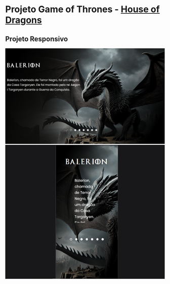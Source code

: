 <h1>Projeto Game of Thrones - <a href="https://dev-onex-start.github.io/Projeto-House-of-Dragons/" target=_blank>House of Dragons</a></h1>
<h2>Projeto Responsivo</h2>

<div padding: auto>
<img src="https://github.com/Dev-onex-start/Projeto-House-of-Dragons/blob/main/SRC/imagens/Modo%20desktop%20HOD.png?raw=true"/>
<img src="https://github.com/Dev-onex-start/Projeto-House-of-Dragons/blob/main/SRC/imagens/Modo%20mobile%20HOD.png?raw=true"/>
</div>
